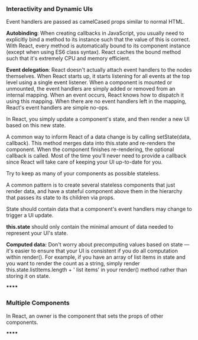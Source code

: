 ### Interactivity and Dynamic UIs

Event handlers are passed as camelCased props similar to normal HTML.

**Autobinding**: When creating callbacks in JavaScript, you usually need to explicitly bind a method to its instance such that the value of this is correct. With React, every method is automatically bound to its component instance (except when using ES6 class syntax). React caches the bound method such that it's extremely CPU and memory efficient.

**Event delegation**: React doesn't actually attach event handlers to the nodes themselves. When React starts up, it starts listening for all events at the top level using a single event listener. When a component is mounted or unmounted, the event handlers are simply added or removed from an internal mapping. When an event occurs, React knows how to dispatch it using this mapping. When there are no event handlers left in the mapping, React's event handlers are simple no-ops.

In React, you simply update a component's state, and then render a new UI based on this new state.

A common way to inform React of a data change is by calling setState(data, callback). This method merges data into this.state and re-renders the component. When the component finishes re-rendering, the optional callback is called. Most of the time you'll never need to provide a callback since React will take care of keeping your UI up-to-date for you.

Try to keep as many of your components as possible stateless.

A common pattern is to create several stateless components that just render data, and have a stateful component above them in the hierarchy that passes its state to its children via props.

State should contain data that a component's event handlers may change to trigger a UI update.

**this.state** should only contain the minimal amount of data needed to represent your UI's state.

**Computed data:** Don't worry about precomputing values based on state — it's easier to ensure that your UI is consistent if you do all computation within render(). For example, if you have an array of list items in state and you want to render the count as a string, simply render this.state.listItems.length + ' list items' in your render() method rather than storing it on state.

__****__

### Multiple Components

<!-- ```
var Avatar = React.createClass({
  render: function() {
    return (
      <div>
        <PagePic pagename={this.props.pagename} />
        <PageLink pagename={this.props.pagename} />
      </div>
    );
  }
});

var PagePic = React.createClass({
  render: function() {
    return (
      <img src={'a website' + this.props.pagename + '/picture'} />
    );
  }
});

var PageLink = React.createClass({
  render: function() {
    return (
      <a href={'a website' + this.props.pagename}>
        {this.props.pagename}
      </a>
    );
  }
});

ReactDOM.render(
  <Avatar pagename="Engineering" />,
  document.getElementById('example')
);
``` -->

In React, an owner is the component that sets the props of other components.


__****__